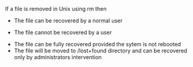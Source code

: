 If a file is removed in Unix using rm then
* The file can be recovered by a normal user
+ The file cannot be recovered by a user
* The file can be fully recovered provided the sytem is not rebooted
* The file will be moved to /lost+found directory and can be recovered only by administrators intervention
